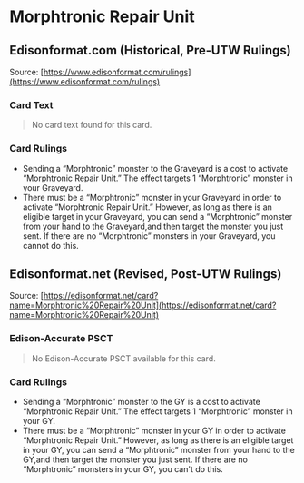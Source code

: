 # Morphtronic Repair Unit

## Edisonformat.com (Historical, Pre-UTW Rulings)

Source: [https://www.edisonformat.com/rulings](https://www.edisonformat.com/rulings)

### Card Text

> No card text found for this card.

### Card Rulings

*   Sending a “Morphtronic” monster to the Graveyard is a cost to activate “Morphtronic Repair Unit.” The effect targets 1 “Morphtronic” monster in your Graveyard.
*   There must be a “Morphtronic” monster in your Graveyard in order to activate “Morphtronic Repair Unit.” However, as long as there is an eligible target in your Graveyard, you can send a “Morphtronic” monster from your hand to the Graveyard,and then target the monster you just sent. If there are no “Morphtronic” monsters in your Graveyard, you cannot do this.

## Edisonformat.net (Revised, Post-UTW Rulings)

Source: [https://edisonformat.net/card?name=Morphtronic%20Repair%20Unit](https://edisonformat.net/card?name=Morphtronic%20Repair%20Unit)

### Edison-Accurate PSCT

> No Edison-Accurate PSCT available for this card.

### Card Rulings

*   Sending a “Morphtronic” monster to the GY is a cost to activate “Morphtronic Repair Unit.” The effect targets 1 “Morphtronic” monster in your GY.
*   There must be a “Morphtronic” monster in your GY in order to activate “Morphtronic Repair Unit.” However, as long as there is an eligible target in your GY, you can send a “Morphtronic” monster from your hand to the GY,and then target the monster you just sent. If there are no “Morphtronic” monsters in your GY, you can't do this.
            